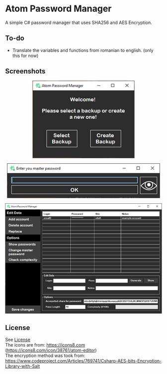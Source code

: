 # Atom Password Manager
A simple C# password manager that uses SHA256 and AES Encryption.

## To-do
- Translate the variables and functions from romanian to english. (only this for now)

## Screenshots
<p align="center">
<img src="https://raw.githubusercontent.com/ImDavyd/Atom-Password-Manager/main/1.png">
</p>  
<p align="center">
<img src="https://raw.githubusercontent.com/ImDavyd/Atom-Password-Manager/main/2.png">  
</p>  
<p align="center">
<img src="https://raw.githubusercontent.com/ImDavyd/Atom-Password-Manager/main/3.png">  
</p>

## License
See [License](https://github.com/ImDavyd/Atom-Password-Manager/blob/main/LICENSE)  
The icons are from: https://icons8.com (https://icons8.com/icon/38761/atom-editor)  
The encryption method was took from: https://www.codeproject.com/Articles/769741/Csharp-AES-bits-Encryption-Library-with-Salt
